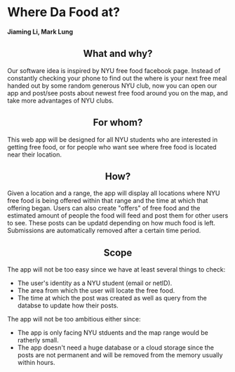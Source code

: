 # Where Da Food at?

**Jiaming Li, Mark Lung**


## <center> What and why? </center>

Our software idea is inspired by NYU free food facebook page. Instead of constantly checking your phone to find out the where is your next free meal handed out by some random generous NYU club, now you can open our app and post/see posts about newest free food around you on the map, and take more advantages of NYU clubs. 

## <center> For whom?</center>

This web app will be designed for all NYU students who are interested in getting free food, or for people who want see where free food is located near their location.

## <center>How?</center>

Given a location and a range, the app will display all locations where NYU free food is being offered within that range and the time at which that offering began. Users can also create "offers" of free food and the estimated amount of people the food will feed and post them for other users to see. These posts can be updatd depending on how much food is left. Submissions are automatically removed after a certain time period.

## <center>Scope</center>

The app will not be too easy since we have at least several things to check:
- The user's identity as a NYU student (email or netID).
- The area from which the user will locate the free food.
- The time at which the post was created as well as query from the databse to update how their posts.


The app will not be too ambitious either since:
- The app is only facing NYU stduents and the map range would be ratherly small.
- The app doesn't need a huge database or a cloud storage since the posts are not permanent and will be removed from the memory usually within hours.